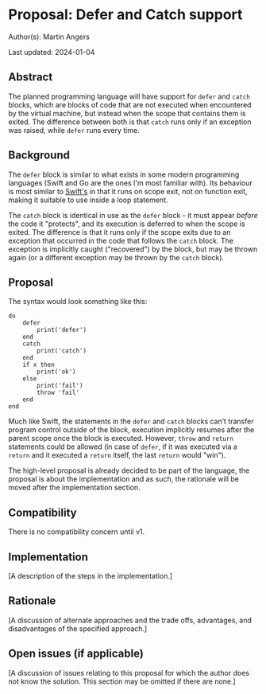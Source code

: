 # Proposal: Defer and Catch support

Author(s): Martin Angers

Last updated: 2024-01-04

## Abstract

The planned programming language will have support for `defer` and `catch` blocks, which are blocks of code that are not executed when encountered by the virtual machine, but instead when the scope that contains them is exited. The difference between both is that `catch` runs only if an exception was raised, while `defer` runs every time.

## Background

The `defer` block is similar to what exists in some modern programming languages (Swift and Go are the ones I'm most familiar with). Its behaviour is most similar to [Swift's](https://docs.swift.org/swift-book/documentation/the-swift-programming-language/statements#Defer-Statement) in that it runs on scope exit, not on function exit, making it suitable to use inside a loop statement.

The `catch` block is identical in use as the `defer` block - it must appear _before_ the code it "protects", and its execution is deferred to when the scope is exited. The difference is that it runs only if the scope exits due to an exception that occurred in the code that follows the `catch` block. The exception is implicitly caught ("recovered") by the block, but may be thrown again (or a different exception may be thrown by the `catch` block).

## Proposal

The syntax would look something like this:

```
do
	defer
		print('defer')
	end
	catch
		print('catch')
	end
	if x then
		print('ok')
	else
		print('fail')
		throw 'fail'
	end
end
```

Much like Swift, the statements in the `defer` and `catch` blocks can’t transfer program control outside of the block, execution implicitly resumes after the parent scope once the block is executed. However, `throw` and `return` statements could be allowed (in case of `defer`, if it was executed via a `return` and it executed a `return` itself, the last `return` would "win").

The high-level proposal is already decided to be part of the language, the proposal is about the implementation and as such, the rationale will be moved after the implementation section.

## Compatibility

There is no compatibility concern until v1.

## Implementation

[A description of the steps in the implementation.]

## Rationale

[A discussion of alternate approaches and the trade offs, advantages, and disadvantages of the specified approach.]

## Open issues (if applicable)

[A discussion of issues relating to this proposal for which the author does not know the solution. This section may be omitted if there are none.]
